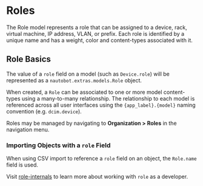 # Roles

The Role model represents a role that can be assigned to a device, rack, virtual machine, IP address, VLAN, or prefix. Each role is identified by a unique name and has a weight, color and content-types associated with it.

## Role Basics

The value of a `role` field on a model (such as `Device.role`) will be represented as a `nautobot.extras.models.Role` object.

When created, a `Role` can be associated to one or more model content-types using a many-to-many relationship. The relationship to each model is referenced across all user interfaces using the `{app_label}.{model}` naming convention (e.g. `dcim.device`).

Roles may be managed by navigating to **Organization > Roles** in the navigation menu.

### Importing Objects with a `role` Field

When using CSV import to reference a `role` field on an object, the `Role.name` field is used.

Visit [role-internals](../../development/core/role-internals.md) to learn more about working with `role` as a developer.
